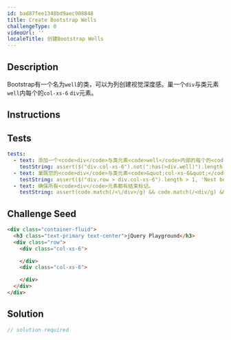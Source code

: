 ```yaml
---
id: bad87fee1348bd9aec908848
title: Create Bootstrap Wells
challengeType: 0
videoUrl: ''
localeTitle: 创建Bootstrap Wells
---
```


## Description
<section id="description"> Bootstrap有一个名为<code>well</code>的类，可以为列创建视觉深度感。巢一个<code>div</code>与类元素<code>well</code>内每个的<code>col-xs-6</code> <code>div</code>元素。 </section>

## Instructions
<section id="instructions">
</section>

## Tests
<section id='tests'>

```yml
tests:
  - text: 添加一个<code>div</code>与类元素<code>well</code>内部的每个的<code>div</code>与类元素<code>&quot;col-xs-6&quot;</code>
    testString: assert($("div.col-xs-6").not(":has(>div.well)").length < 1, 'Add a <code>div</code> element with the class <code>well</code> inside each of your <code>div</code> elements with the class <code>"col-xs-6"</code>');
  - text: 巢既您的<code>div</code>与类元素<code>&quot;col-xs-6&quot;</code>你中<code>div</code>与类元素<code>&quot;row&quot;</code> 。
    testString: assert($("div.row > div.col-xs-6").length > 1, 'Nest both of your <code>div</code> elements with the class <code>"col-xs-6"</code> within your <code>div</code> element with the class <code>"row"</code>.');
  - text: 确保所有<code>div</code>元素都有结束标记。
    testString: assert(code.match(/<\/div>/g) && code.match(/<div/g) && code.match(/<\/div>/g).length === code.match(/<div/g).length, 'Make sure all your <code>div</code> elements have closing tags.');

```

</section>

## Challenge Seed
<section id='challengeSeed'>

<div id='html-seed'>

```html
<div class="container-fluid">
  <h3 class="text-primary text-center">jQuery Playground</h3>
  <div class="row">
    <div class="col-xs-6">

    </div>
    <div class="col-xs-6">

    </div>
  </div>
</div>

```

</div>



</section>

## Solution
<section id='solution'>

```js
// solution required
```
</section>
